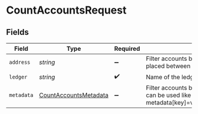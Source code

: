 # CountAccountsRequest


## Fields

| Field                                                                                                                            | Type                                                                                                                             | Required                                                                                                                         | Description                                                                                                                      | Example                                                                                                                          |
| -------------------------------------------------------------------------------------------------------------------------------- | -------------------------------------------------------------------------------------------------------------------------------- | -------------------------------------------------------------------------------------------------------------------------------- | -------------------------------------------------------------------------------------------------------------------------------- | -------------------------------------------------------------------------------------------------------------------------------- |
| `address`                                                                                                                        | *string*                                                                                                                         | :heavy_minus_sign:                                                                                                               | Filter accounts by address pattern (regular expression placed between ^ and $).                                                  | users:.+                                                                                                                         |
| `ledger`                                                                                                                         | *string*                                                                                                                         | :heavy_check_mark:                                                                                                               | Name of the ledger.                                                                                                              | ledger001                                                                                                                        |
| `metadata`                                                                                                                       | [CountAccountsMetadata](../../models/operations/countaccountsmetadata.md)                                                        | :heavy_minus_sign:                                                                                                               | Filter accounts by metadata key value pairs. The filter can be used like this metadata[key]=value1&metadata[a.nested.key]=value2 |                                                                                                                                  |